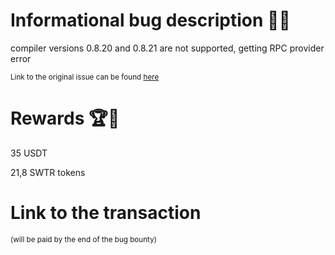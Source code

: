 # Informational bug description 🐞🔐

compiler versions 0.8.20 and 0.8.21 are not supported, getting RPC provider error

<sub>Link to the original issue can be found [here](https://github.com/SigmaGmbH/swisstronik-tutorials/issues/1)</sub>

# Rewards 🏆🎉

35 USDT

21,8 SWTR tokens

# Link to the transaction

<sub>(will be paid by the end of the bug bounty)</sub>
